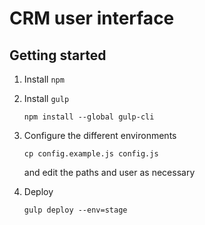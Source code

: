 CRM user interface
==================

Getting started
---------------

1. Install `npm`
2. Install `gulp`
   ```
   npm install --global gulp-cli
   ```
3. Configure the different environments
   ```
   cp config.example.js config.js 
   ```
   and edit the paths and user as necessary

4. Deploy
   ```
   gulp deploy --env=stage
